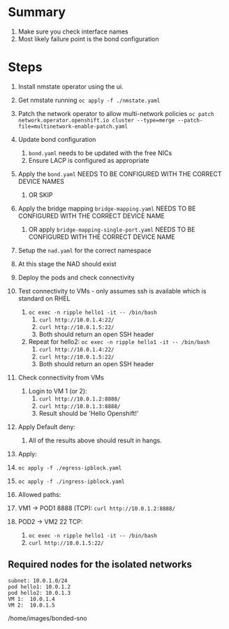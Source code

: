 # Summary
1. Make sure you check interface names
2. Most likely failure point is the bond configuration

# Steps

1. Install nmstate operator using the ui.

2. Get nmstate running `oc apply -f ./nmstate.yaml`

2. Patch the network operator to allow multi-network policies
`oc patch network.operator.openshift.io cluster --type=merge --patch-file=multinetwork-enable-patch.yaml`

3. Update bond configuration
   1. `bond.yaml` needs to be updated with the free NICs
   2. Ensure LACP is configured as appropriate

4. Apply the `bond.yaml` NEEDS TO BE CONFIGURED WITH THE CORRECT DEVICE NAMES
   1. OR SKIP 
5. Apply the bridge mapping `bridge-mapping.yaml`  NEEDS TO BE CONFIGURED WITH THE CORRECT DEVICE NAME
   1. OR apply `bridge-mapping-single-port.yaml` NEEDS TO BE CONFIGURED WITH THE CORRECT DEVICE NAME
6. Setup the `nad.yaml` for the correct namespace
7. At this stage the NAD should exist
8. Deploy the pods and check connectivity
9. Test connectivity to VMs - only assumes ssh is available which is standard on RHEL
   1.  `oc exec -n ripple hello1 -it -- /bin/bash`
       1.  `curl http://10.0.1.4:22/`
       2.  `curl http://10.0.1.5:22/`
       3.  Both should return an open SSH header
   2.  Repeat for hello2: `oc exec -n ripple hello1 -it -- /bin/bash`
       1.  `curl http://10.0.1.4:22/`
       2.  `curl http://10.0.1.5:22/`
       3.  Both should return an open SSH header
10. Check connectivity from VMs
    1.  Login to VM 1 (or 2):
        1.  `curl http://10.0.1.2:8888/`
        2.  `curl http://10.0.1.3:8888/`
        3.  Result should be 'Hello Openshift!'
11. Apply Default deny:
    1.  All of the results above should result in hangs.
12. Apply:
  1. `oc apply -f ./egress-ipblock.yaml`
  2. `oc apply -f ./ingress-ipblock.yaml`
13. Allowed paths:
  1. VM1 -> POD1 8888 (TCP): `curl http://10.0.1.2:8888/`
  2. POD2 -> VM2 22 TCP:
     1. `oc exec -n ripple hello1 -it -- /bin/bash`
     2. `curl http://10.0.1.5:22/`

## Required nodes for the isolated networks
```
subnet: 10.0.1.0/24
pod hello1: 10.0.1.2
pod hello2: 10.0.1.3
VM 1:  10.0.1.4
VM 2:  10.0.1.5
```



/home/images/bonded-sno